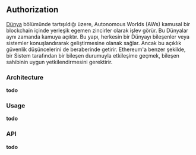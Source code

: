 ## Authorization

[Dünya](./world.md) bölümünde tartışıldığı üzere, Autonomous Worlds (AWs) kamusal bir blockchain içinde yerleşik egemen zincirler olarak işlev görür. Bu Dünyalar aynı zamanda kamuya açıktır. Bu yapı, herkesin bir Dünyayı bileşenler veya sistemler konuşlandırarak geliştirmesine olanak sağlar. Ancak bu açıklık güvenlik düşüncelerini de beraberinde getirir. Ethereum'a benzer şekilde, bir Sistem tarafından bir bileşen durumuyla etkileşime geçmek, bileşen sahibinin uygun yetkilendirmesini gerektirir.

### Architecture

__todo__

### Usage

__todo__

### API

__todo__
